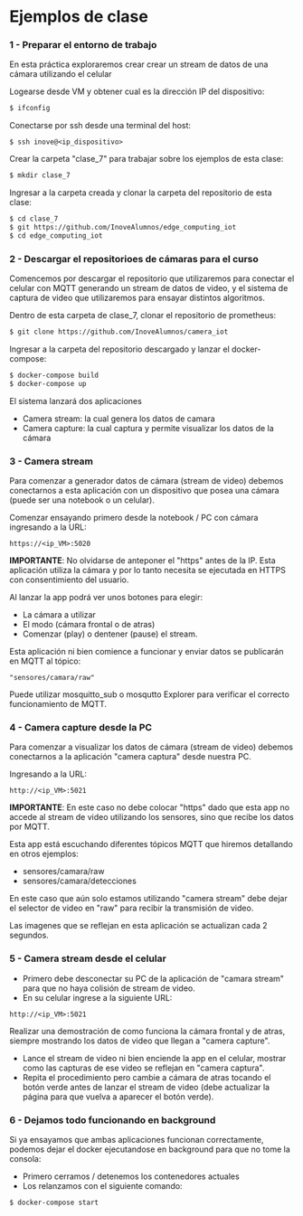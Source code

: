 # Ejemplos de clase

### 1 - Preparar el entorno de trabajo

En esta práctica exploraremos crear crear un stream de datos de una cámara utilizando el celular

Logearse desde VM y obtener cual es la dirección IP del dispositivo:
```sh
$ ifconfig
```

Conectarse por ssh desde una terminal del host:
```
$ ssh inove@<ip_dispositivo>
```

Crear la carpeta "clase_7" para trabajar sobre los ejemplos de esta clase:
```sh
$ mkdir clase_7
```

Ingresar a la carpeta creada y clonar la carpeta del repositorio de esta clase:
```sh
$ cd clase_7
$ git https://github.com/InoveAlumnos/edge_computing_iot
$ cd edge_computing_iot
```

### 2 - Descargar el repositorioes de cámaras para el curso
Comencemos por descargar el repositorio que utilizaremos para conectar el celular con MQTT generando un stream de datos de video, y el sistema de captura de video que utilizaremos para ensayar distintos algoritmos.

Dentro de esta carpeta de clase_7, clonar el repositorio de prometheus:
```sh
$ git clone https://github.com/InoveAlumnos/camera_iot
```

Ingresar a la carpeta del repositorio descargado y lanzar el docker-compose:
```sh
$ docker-compose build
$ docker-compose up
```

El sistema lanzará dos aplicaciones
- Camera stream: la cual genera los datos de camara
- Camera capture: la cual captura y permite visualizar los datos de la cámara


### 3 - Camera stream
Para comenzar a generador datos de cámara (stream de video) debemos conectarnos a esta aplicación con un dispositivo que posea una cámara (puede ser una notebook o un celular).

Comenzar ensayando primero desde la notebook / PC con cámara ingresando a la URL:
```
https://<ip_VM>:5020
```

__IMPORTANTE__: No olvidarse de anteponer el "https" antes de la IP. Esta aplicación utiliza la cámara y por lo tanto necesita se ejecutada en HTTPS con consentimiento del usuario.

Al lanzar la app podrá ver unos botones para elegir:
- La cámara a utilizar
- El modo (cámara frontal o de atras)
- Comenzar (play) o dentener (pause) el stream.

Esta aplicación ni bien comience a funcionar y enviar datos se publicarán en MQTT al tópico:
```
"sensores/camara/raw"
```

Puede utilizar mosquitto_sub o mosqutto Explorer para verificar el correcto funcionamiento de MQTT.


### 4 - Camera capture desde la PC
Para comenzar a visualizar los datos de cámara (stream de video) debemos conectarnos a la aplicación "camera captura" desde nuestra PC.

Ingresando a la URL:
```
http://<ip_VM>:5021
```

__IMPORTANTE__: En este caso no debe colocar "https" dado que esta app no accede al stream de video utilizando los sensores, sino que recibe los datos por MQTT.

Esta app está escuchando diferentes tópicos MQTT que hiremos detallando en otros ejemplos:
- sensores/camara/raw
- sensores/camara/detecciones

En este caso que aún solo estamos utilizando "camera stream" debe dejar el selector de video en "raw" para recibir la transmisión de video.

Las imagenes que se reflejan en esta aplicación se actualizan cada 2 segundos.


### 5 - Camera stream desde el celular
- Primero debe desconectar su PC de la aplicación de "camara stream" para que no haya colisión de stream de video.
- En su celular ingrese a la siguiente URL:
```
http://<ip_VM>:5021
```

Realizar una demostración de como funciona la cámara frontal y de atras, siempre mostrando los datos de video que llegan a "camera capture".
- Lance el stream de video ni bien enciende la app en el celular, mostrar como las capturas de ese video se reflejan en "camera captura".
- Repita el procedimiento pero cambie a cámara de atras tocando el botón verde antes de lanzar el stream de video (debe actualizar la página para que vuelva a aparecer el botón verde).

### 6 - Dejamos todo funcionando en background
Si ya ensayamos que ambas aplicaciones funcionan correctamente, podemos dejar el docker ejecutandose en background para que no tome la consola:
- Primero cerramos / detenemos los contenedores actuales
- Los relanzamos con el siguiente comando:
```sh
$ docker-compose start
```

